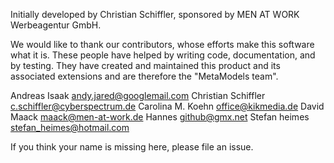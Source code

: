 Initially developed by Christian Schiffler, sponsored by MEN AT WORK Werbeagentur GmbH.

We would like to thank our contributors, whose efforts make this software what it is.
These people have helped by writing code, documentation, and by testing.
They have created and maintained this product and its associated extensions and are therefore the "MetaModels team".

Andreas Isaak <andy.jared@googlemail.com>
Christian Schiffler <c.schiffler@cyberspectrum.de>
Carolina M. Koehn <office@kikmedia.de>
David Maack <maack@men-at-work.de>
Hannes <github@gmx.net>
Stefan heimes <stefan_heimes@hotmail.com>

If you think your name is missing here, please file an issue.